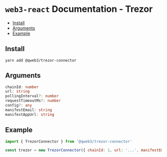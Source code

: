 # `web3-react` Documentation - Trezor

- [Install](#install)
- [Arguments](#arguments)
- [Example](#example)

## Install
`yarn add @qweb3/trezor-connector`

## Arguments
```typescript
chainId: number
url: string
pollingInterval?: number
requestTimeoutMs?: number
config?: any
manifestEmail: string
manifestAppUrl: string
```

## Example
```javascript
import { TrezorConnector } from '@qweb3/trezor-connector'

const trezor = new TrezorConnector({ chainId: 1, url: '...', manifestEmail: '...', manifestAppUrl: '...' })
```
